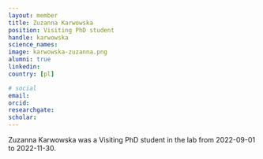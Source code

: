 ```yaml
---
layout: member
title: Zuzanna Karwowska
position: Visiting PhD student
handle: karwowska
science_names:
image: karwowska-zuzanna.png
alumni: true
linkedin:
country: [pl]

# social
email:
orcid:
researchgate:
scholar:
---
```


Zuzanna Karwowska was a Visiting PhD student in the lab from 2022-09-01 to 2022-11-30.